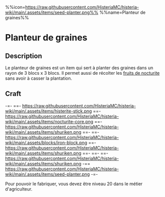 %%icon=https://raw.githubusercontent.com/HisteriaMC/histeria-wiki/main/.assets/items/seed-planter.png%%
%%name=Planteur de graines%%

# Planteur de graines

## Description
Le planteur de graines est un item qui sert à planter des graines dans un rayon de 3 blocs x 3 blocs. Il permet aussi de récolter les [fruits de nocturite](https://histeria.fr/wiki/items/nocturite-fruit) sans avoir à casser la plantation.

## Craft
-=-
 ==- https://raw.githubusercontent.com/HisteriaMC/histeria-wiki/main/.assets/items/histerite-stick.png
 ==- https://raw.githubusercontent.com/HisteriaMC/histeria-wiki/main/.assets/items/nocturite-core.png
 ==- https://raw.githubusercontent.com/HisteriaMC/histeria-wiki/main/.assets/items/shuriken.png
 ==- 
 ==- https://raw.githubusercontent.com/HisteriaMC/histeria-wiki/main/.assets/blocks/iron-block.png
 ==- https://raw.githubusercontent.com/HisteriaMC/histeria-wiki/main/.assets/items/shuriken.png
 ==- 
 ==- 
 ==- https://raw.githubusercontent.com/HisteriaMC/histeria-wiki/main/.assets/items/shuriken.png
 -== https://raw.githubusercontent.com/HisteriaMC/histeria-wiki/main/.assets/items/seed-planter.png
-=-

Pour pouvoir le fabriquer, vous devez être niveau 20 dans le métier d'agriculteur.
